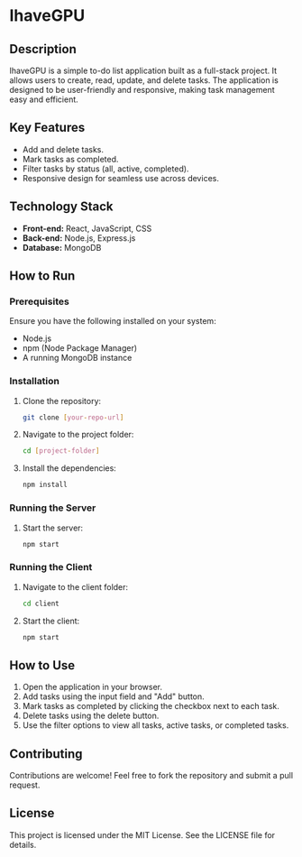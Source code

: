 # IhaveGPU

## Description
IhaveGPU is a simple to-do list application built as a full-stack project. It allows users to create, read, update, and delete tasks. The application is designed to be user-friendly and responsive, making task management easy and efficient.

## Key Features
- Add and delete tasks.
- Mark tasks as completed.
- Filter tasks by status (all, active, completed).
- Responsive design for seamless use across devices.

## Technology Stack
- **Front-end:** React, JavaScript, CSS
- **Back-end:** Node.js, Express.js
- **Database:** MongoDB

## How to Run

### Prerequisites
Ensure you have the following installed on your system:
- Node.js
- npm (Node Package Manager)
- A running MongoDB instance

### Installation
1. Clone the repository:
   ```bash
   git clone [your-repo-url]
   ```
2. Navigate to the project folder:
   ```bash
   cd [project-folder]
   ```
3. Install the dependencies:
   ```bash
   npm install
   ```

### Running the Server
1. Start the server:
   ```bash
   npm start
   ```

### Running the Client
1. Navigate to the client folder:
   ```bash
   cd client
   ```
2. Start the client:
   ```bash
   npm start
   ```

## How to Use
1. Open the application in your browser.
2. Add tasks using the input field and "Add" button.
3. Mark tasks as completed by clicking the checkbox next to each task.
4. Delete tasks using the delete button.
5. Use the filter options to view all tasks, active tasks, or completed tasks.

## Contributing
Contributions are welcome! Feel free to fork the repository and submit a pull request.

## License
This project is licensed under the MIT License. See the LICENSE file for details.